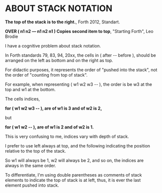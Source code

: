#  ABOUT STACK NOTATION
 
  __The top of the stack is to the right.__, 
        Forth 2012, Standart.
 
  __OVER  ( n1 n2 — n1 n2 n1 )  Copies second item to top__, 
        "Starting Forth", Leo Brodie
 
  I have a cognitive problem about stack notation.
 
  In Forth standards 79, 83, 94, 20xx, the cells in ( after -- before ), 
  should be arranged on the left as bottom and on the right as top.
  
  For didactic purposes, it represents the order of "pushed into the stack", 
  not the order of "counting from top of stack".
 
  For example, when representing ( w1 w2 w3 -- ), the order 
  is be w3 at the top and w1 at the bottom.
 
  The cells indices,  
          
  __for ( w1 w2 w3 -- ), are of w1 is 3 and of w2 is 2,__
        
  but
  
  __for ( w1 w2    -- ), are of w1 is 2 and of w2 is 1.__
 
  This is very confusing to me, indices vary with depth of stack.
 
  I prefer to use left always at top, and the following indicating 
  the position relative to the top of the stack.
 
  So w1 will always be 1, w2 will always be 2, and so on,
  the indices are always in the same order.
 
  To differentiate, I'm using double parentheses as comments of stack 
  elements to indicate the top of stack is at left, thus, 
  it is ever the last element pushed into stack.

